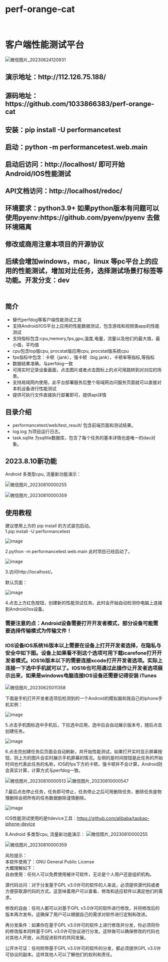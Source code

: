 <h1>perf-orange-cat</h1>
<br/>
<h1>客户端性能测试平台</h1>

![微信图片_20230624120931](https://github.com/1033866383/perf-orange-cat/assets/56209295/ce1d47eb-01bb-41d8-88d4-e07828aea825)

<h2>演示地址：http://112.126.75.188/</h2>

<h2>源码地址：
https://github.com/1033866383/perf-orange-cat
<br/>
<h2>
安装：pip install -U performancetest
<br/><br/>
启动：python -m performancetest.web.main   
<br/><br/>
启动后访问：http://localhost/ 即可开始Android/IOS性能测试
<br/><br/>
API文档访问：http://localhost/redoc/
<br/><br/>
环境要求：python3.9+ 如果python版本有问题可以使用pyenv:https://github.com/pyenv/pyenv
去做环境隔离
<br/><br/>
修改或商用注意本项目的开源协议
<br/><br/>
后续会增加windows，mac，linux 等pc平台上的应用的性能测试，增加对比任务，选择测试场景打标签等功能。开发分支：dev
<br/><br/>
</h2>
<h2>简介</h2>
<ul>
    <li>替代perfdog等客户端性能测试工具</li>
    <li>支持Android/IOS平台上应用的性能数据测试，包含游戏和视频类app的性能测试</li>
    <li>支持指标包含:cpu,memory,fps,gpu,温度,电量，流量以及他们的最大值，最小值，平均值</li>
    <li>cpu包含top版cpu, procstat版应用cpu, procstat版系统cpu</li>
    <li>fps指标中包含：卡顿（jank），强卡顿（big jank），卡顿率等指标,等指标</li>
    <li>数据结果准确，与perfdog一致</li>
    <li>可用实时记录设备画面，点击图片或者点击图标上的点可用跳转到对对应的场景。</li>
    <li>支持局域网内使用，此平台部署服务后整个局域网访问服务页面就可以直接对本机设备进行性能测试</li>
    <li>提供可执行文件直接执行部署即可，提供api详情</li>
</ul>

<h2>目录介绍</h2>
<ul>
<li>performancetest/web/test_result/ 包含前端页面和测试结果。</li>
<li>log.log 为项目运行日志。</li>
<li>task.sqlite 为sqllite数据库，包含了每个任务的基本详情也是唯一的dao对象。</li>
</ul>

<h2>2023.8.10新功能</h2>
Android 多类型cpu, 流量新功能演示：


![微信图片_20230810000255](https://github.com/1033866383/perf-orange-cat/assets/56209295/da98d4bc-9784-4e75-8a3c-a8b9e94d02bd)

![微信图片_20230810000359](https://github.com/1033866383/perf-orange-cat/assets/56209295/bb88db4f-2013-4937-b1f2-cd1510adc9d1)



<h2>使用教程</h2>
建议使用上方的 pip install 的方式装包启动。
<br/>
1.pip install -U performancetest

![image](https://github.com/1033866383/perf-orange-cat/assets/56209295/b0d566fd-cf1e-4fd2-85eb-21f1e3762619)

2.python -m performancetest.web.main 此时项目已经启动了。

![image](https://github.com/1033866383/perf-orange-cat/assets/56209295/38f32ab0-a967-4cc4-963a-e57320e9da11)

3.访问http://localhost/。

默认页面：

![image](https://github.com/1033866383/perf-orange-cat/assets/56209295/6b7d1e37-d488-4dda-b8b3-4e89890edf3f)

4.点击上方红色按钮，创建新的性能测试任务。此时会开始自动检测你电脑上连接到Android/Ios设备。
<h3>需要注意的点：Android设备需要打开开发者模式，部分设备可能需要选择传输模式为传输文件！</h3>

<h3>
IOS设备IOS系统16版本以上需要在设备上打开开发者选择，在隐私与安全中如下图。设备上如果看不到这个选项可用下载icarefone打开开发者模式。IOS16版本以下的需要连接xcode打开开发者选项。实际上连接一下选中手机就可以了。IOS16也可用通过此操作让开发者选项展示出来，如果是windows电脑连接IOS设备还需要记得安装
iTunes</h3>

![微信图片_20230625011358](https://github.com/1033866383/perf-orange-cat/assets/56209295/78d05b9e-7370-486c-b8cd-3ad0afaf5744)

下面是手机打开开发者选项后检测到的一个Android的模拟器和我自己的iphone手机实例：

![image](https://github.com/1033866383/perf-orange-cat/assets/56209295/78634fab-7225-4226-bca1-fdd4884abaec)

5.点击手机图标选中手机后，下拉选中应用，选中后会自动展示版本号，随后点击创建任务。

![image](https://github.com/1033866383/perf-orange-cat/assets/56209295/ffbb3ef7-0623-44fd-97a2-f9e17135173b)

6.点击完创建任务后页面会自动刷新，并开始性能测试，如果打开实时显示屏幕按钮，则上方的图片会实时展示手机屏幕的情况。左侧的是时间按钮是此任务的开始时间也代表此任务的名称，IOS的fps下方的卡顿，强卡顿并不会计算，Android则会真实计算，计算方式与perfdog一致。

![微信图片_20230810000513](https://github.com/1033866383/perf-orange-cat/assets/56209295/6021212f-d68c-431c-b4a0-50ec464f951e)
![微信图片_20230810000547](https://github.com/1033866383/perf-orange-cat/assets/56209295/b7a33e0e-7a9f-42d5-9dd7-571684ba428d)


7.最后点击停止任务，任务即可停止，任务停止之后可用删除任务，删除任务是物理删除会把所有的任务数据删除谨慎删除。

![image](https://github.com/1033866383/perf-orange-cat/assets/56209295/a2f65fca-2256-4fac-a1a3-79fb8899ea0f)

IOS性能测试使用的是tidevice工具：https://github.com/alibaba/taobao-iphone-device

8.Android 多类型cpu, 流量新功能演示：
![微信图片_20230810000255](https://github.com/1033866383/perf-orange-cat/assets/56209295/da98d4bc-9784-4e75-8a3c-a8b9e94d02bd)

![微信图片_20230810000359](https://github.com/1033866383/perf-orange-cat/assets/56209295/bb88db4f-2013-4937-b1f2-cd1510adc9d1)


风险提示：
<br/>
本软件使用了：GNU General Public License
<br/>
大概理解如下：
<br/>
自由使用：任何人可以免费使用被许可软件，无论是个人用户还是组织机构。

源代码访问：对于分发基于GPL v3.0许可的软件的人来说，必须提供源代码或者方便获取源代码的方式。这意味着用户可以查看、修改和适应软件以满足他们的需求。

修改的自由：任何人都可以对基于GPL v3.0许可的软件进行修改，并将修改后的版本再次发布。这确保了用户可以根据自己的需求对软件进行定制和改进。

再分发条件：如果你在基于GPL v3.0许可的软件上进行修改并分发，你必须将你的修改版本同样基于GPL
v3.0许可协议进行分发。这样做可以确保修改的代码也对其他人开放，从而促进软件的共同发展。

公开许可证：任何附带基于GPL v3.0许可的软件的分发，都必须提供GPL v3.0许可协议的副本。这样其他人可以了解他们的权利和责任。

